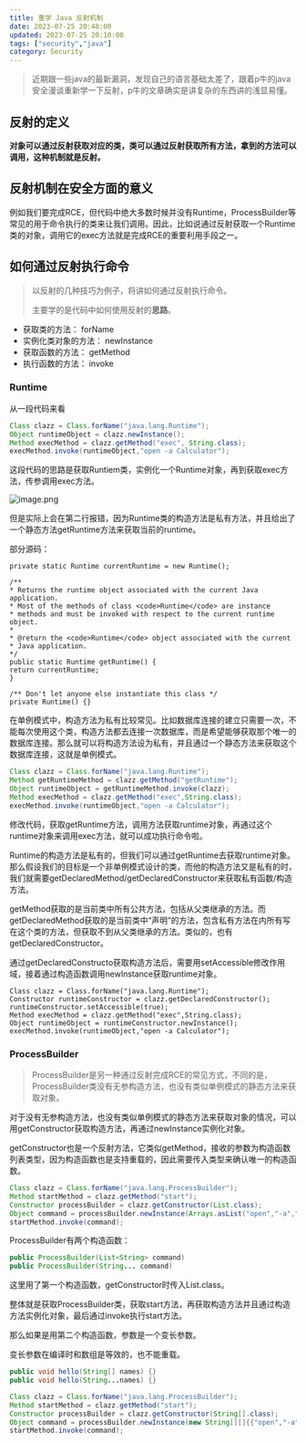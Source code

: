 ```yaml
---
title: 重学 Java 反射机制
date: 2023-07-25 20:48:00
updated: 2023-07-25 20:10:00
tags: ["security","java"]
category: Security
---
```


> 近期跟一些java的最新漏洞，发现自己的语言基础太差了，跟着p牛的java安全漫谈重新学一下反射，p牛的文章确实是讲复杂的东西讲的浅显易懂。

## 反射的定义

**对象可以通过反射获取对应的类，类可以通过反射获取所有方法，拿到的方法可以调用，这种机制就是反射。**

## 反射机制在安全方面的意义

例如我们要完成RCE，但代码中绝大多数时候并没有Runtime，ProcessBuilder等常见的用于命令执行的类来让我们调用。因此，比如说通过反射获取一个Runtime类的对象，调用它的exec方法就是完成RCE的重要利用手段之一。

## 如何通过反射执行命令
> 以反射的几种技巧为例子，将讲如何通过反射执行命令。
> 
> 主要学的是代码中如何使用反射的**思路**。

- 获取类的⽅法： forName
- 实例化类对象的⽅法： newInstance
- 获取函数的⽅法： getMethod
- 执⾏函数的⽅法： invoke

### Runtime

从一段代码来看
```java
Class clazz = Class.forName("java.lang.Runtime");  
Object runtimeObject = clazz.newInstance();  
Method execMethod = clazz.getMethod("exec", String.class);  
execMethod.invoke(runtimeObject,"open -a Calculator");
```

这段代码的思路是获取Runtiem类，实例化一个Runtime对象，再到获取exec方法，传参调用exec方法。

![image.png](https://ek1ng-typora.oss-cn-hangzhou.aliyuncs.com/img/20230725153245.png)

但是实际上会在第二行报错，因为Runtime类的构造方法是私有方法，并且给出了一个静态方法getRuntime方法来获取当前的runtime。

部分源码：

```
private static Runtime currentRuntime = new Runtime();  
  
/**  
* Returns the runtime object associated with the current Java application.  
* Most of the methods of class <code>Runtime</code> are instance  
* methods and must be invoked with respect to the current runtime object.  
*  
* @return the <code>Runtime</code> object associated with the current  
* Java application.  
*/  
public static Runtime getRuntime() {  
return currentRuntime;  
}  
  
/** Don't let anyone else instantiate this class */  
private Runtime() {}
```

在单例模式中，构造方法为私有比较常见。比如数据库连接的建立只需要一次，不能每次使用这个类，构造方法都去连接一次数据库，而是希望能够获取那个唯一的数据库连接。那么就可以将构造方法设为私有，并且通过一个静态方法来获取这个数据库连接，这就是单例模式。

```java
Class clazz = Class.forName("java.lang.Runtime");  
Method getRuntimeMethod = clazz.getMethod("getRuntime");  
Object runtimeObject = getRuntimeMethod.invoke(clazz);  
Method execMethod = clazz.getMethod("exec",String.class);  
execMethod.invoke(runtimeObject,"open -a Calculator");
```
修改代码，获取getRuntime方法，调用方法获取runtime对象，再通过这个runtime对象来调用exec方法，就可以成功执行命令啦。

Runtime的构造方法是私有的，但我们可以通过getRuntime去获取runtime对象。那么假设我们的目标是一个非单例模式设计的类，而他的构造方法又是私有的时，我们就需要getDeclaredMethod/getDeclaredConstructor来获取私有函数/构造方法。

getMethod获取的是当前类中所有公共方法，包括从父类继承的方法。而getDeclaredMethod获取的是当前类中“声明”的方法，包含私有方法在内所有写在这个类的方法，但获取不到从父类继承的方法。类似的，也有getDeclaredConstructor。

通过getDeclaredConstructo获取构造方法后，需要用setAccessible修改作用域，接着通过构造函数调用newInstance获取runtime对象。

```
Class clazz = Class.forName("java.lang.Runtime");  
Constructor runtimeConstructor = clazz.getDeclaredConstructor();  
runtimeConstructor.setAccessible(true);  
Method execMethod = clazz.getMethod("exec",String.class);  
Object runtimeObject = runtimeConstructor.newInstance();  
execMethod.invoke(runtimeObject,"open -a Calculator");
```

### ProcessBuilder

> ProcessBuilder是另一种通过反射完成RCE的常见方式，不同的是，ProcessBuilder类没有无参构造方法，也没有类似单例模式的静态方法来获取对象。

对于没有无参构造方法，也没有类似单例模式的静态方法来获取对象的情况，可以用getConstructor获取构造方法，再通过newInstance实例化对象。

getConstructor也是一个反射方法，它类似getMethod，接收的参数为构造函数列表类型，因为构造函数也是支持重载的，因此需要传入类型来确认唯一的构造函数。

```java
Class clazz = Class.forName("java.lang.ProcessBuilder");  
Method startMethod = clazz.getMethod("start");  
Constructor processBuilder = clazz.getConstructor(List.class);  
Object command = processBuilder.newInstance(Arrays.asList("open","-a","Calculator"));  
startMethod.invoke(command);
```

ProcessBuilder有两个构造函数：

```java
public ProcessBuilder(List<String> command)
public ProcessBuilder(String... command)
```

这里用了第一个构造函数，getConstructor时传入List.class。

整体就是获取ProcessBuilder类，获取start方法，再获取构造方法并且通过构造方法实例化对象，最后通过invoke执行start方法。

那么如果是用第二个构造函数，参数是一个变长参数。

变长参数在编译时和数组是等效的，也不能重载。

```java
public void hello(String[] names) {}
public void hello(String...names) {}
```

```java
Class clazz = Class.forName("java.lang.ProcessBuilder");  
Method startMethod = clazz.getMethod("start");  
Constructor processBuilder = clazz.getConstructor(String[].class);  
Object command = processBuilder.newInstance(new String[][]{{"open","-a","Calculator"}});  
startMethod.invoke(command);
```
